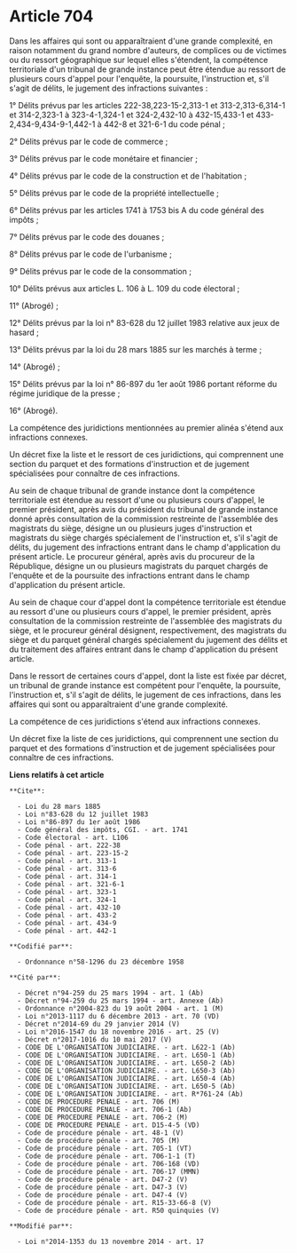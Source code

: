 # Article 704

Dans les affaires qui sont ou apparaîtraient d'une grande complexité, en raison notamment du grand nombre d'auteurs, de
complices ou de victimes ou du ressort géographique sur lequel elles s'étendent, la compétence territoriale d'un tribunal de
grande instance peut être étendue au ressort de plusieurs cours d'appel pour l'enquête, la poursuite, l'instruction et, s'il
s'agit de délits, le jugement des infractions suivantes : 

1° Délits prévus par les articles 222-38,223-15-2,313-1 et 313-2,313-6,314-1 et 314-2,323-1 à 323-4-1,324-1 et 324-2,432-10 à
432-15,433-1 et 433-2,434-9,434-9-1,442-1 à 442-8 et 321-6-1 du code pénal ; 

2° Délits prévus par le code de commerce ; 

3° Délits prévus par le code monétaire et financier ; 

4° Délits prévus par le code de la construction et de l'habitation ; 

5° Délits prévus par le code de la propriété intellectuelle ; 

6° Délits prévus par les articles 1741 à 1753 bis A du code général des impôts ; 

7° Délits prévus par le code des douanes ; 

8° Délits prévus par le code de l'urbanisme ; 

9° Délits prévus par le code de la consommation ; 

10° Délits prévus aux articles L. 106 à L. 109 du code électoral ; 

11° (Abrogé) ; 

12° Délits prévus par la loi n° 83-628 du 12 juillet 1983 relative aux jeux de hasard ; 

13° Délits prévus par la loi du 28 mars 1885 sur les marchés à terme ; 

14° (Abrogé) ; 

15° Délits prévus par la loi n° 86-897 du 1er août 1986 portant réforme du régime juridique de la presse ; 

16° (Abrogé). 

La compétence des juridictions mentionnées au premier alinéa s'étend aux infractions connexes. 

Un décret fixe la liste et le ressort de ces juridictions, qui comprennent une section du parquet et des formations
d'instruction et de jugement spécialisées pour connaître de ces infractions. 

Au sein de chaque tribunal de grande instance dont la compétence territoriale est étendue au ressort d'une ou plusieurs cours
d'appel, le premier président, après avis du président du tribunal de grande instance donné après consultation de la
commission restreinte de l'assemblée des magistrats du siège, désigne un ou plusieurs juges d'instruction et magistrats du
siège chargés spécialement de l'instruction et, s'il s'agit de délits, du jugement des infractions entrant dans le champ
d'application du présent article. Le procureur général, après avis du procureur de la République, désigne un ou plusieurs
magistrats du parquet chargés de l'enquête et de la poursuite des infractions entrant dans le champ d'application du présent
article. 

Au sein de chaque cour d'appel dont la compétence territoriale est étendue au ressort d'une ou plusieurs cours d'appel, le
premier président, après consultation de la commission restreinte de l'assemblée des magistrats du siège, et le procureur
général désignent, respectivement, des magistrats du siège et du parquet général chargés spécialement du jugement des délits
et du traitement des affaires entrant dans le champ d'application du présent article. 

Dans le ressort de certaines cours d'appel, dont la liste est fixée par décret, un tribunal de grande instance est compétent
pour l'enquête, la poursuite, l'instruction et, s'il s'agit de délits, le jugement de ces infractions, dans les affaires qui
sont ou apparaîtraient d'une grande complexité. 

La compétence de ces juridictions s'étend aux infractions connexes. 

Un décret fixe la liste de ces juridictions, qui comprennent une section du parquet et des formations d'instruction et de
jugement spécialisées pour connaître de ces infractions.

**Liens relatifs à cet article**

	**Cite**:

	  - Loi du 28 mars 1885
	  - Loi n°83-628 du 12 juillet 1983
	  - Loi n°86-897 du 1er août 1986
	  - Code général des impôts, CGI. - art. 1741
	  - Code électoral - art. L106
	  - Code pénal - art. 222-38
	  - Code pénal - art. 223-15-2
	  - Code pénal - art. 313-1
	  - Code pénal - art. 313-6
	  - Code pénal - art. 314-1
	  - Code pénal - art. 321-6-1
	  - Code pénal - art. 323-1
	  - Code pénal - art. 324-1
	  - Code pénal - art. 432-10
	  - Code pénal - art. 433-2
	  - Code pénal - art. 434-9
	  - Code pénal - art. 442-1

	**Codifié par**:

	  - Ordonnance n°58-1296 du 23 décembre 1958

	**Cité par**:

	  - Décret n°94-259 du 25 mars 1994 - art. 1 (Ab)
	  - Décret n°94-259 du 25 mars 1994 - art. Annexe (Ab)
	  - Ordonnance n°2004-823 du 19 août 2004 - art. 1 (M)
	  - Loi n°2013-1117 du 6 décembre 2013 - art. 70 (VD)
	  - Décret n°2014-69 du 29 janvier 2014 (V)
	  - Loi n°2016-1547 du 18 novembre 2016 - art. 25 (V)
	  - Décret n°2017-1016 du 10 mai 2017 (V)
	  - CODE DE L'ORGANISATION JUDICIAIRE. - art. L622-1 (Ab)
	  - CODE DE L'ORGANISATION JUDICIAIRE. - art. L650-1 (Ab)
	  - CODE DE L'ORGANISATION JUDICIAIRE. - art. L650-2 (Ab)
	  - CODE DE L'ORGANISATION JUDICIAIRE. - art. L650-3 (Ab)
	  - CODE DE L'ORGANISATION JUDICIAIRE. - art. L650-4 (Ab)
	  - CODE DE L'ORGANISATION JUDICIAIRE. - art. L650-5 (Ab)
	  - CODE DE L'ORGANISATION JUDICIAIRE. - art. R*761-24 (Ab)
	  - CODE DE PROCEDURE PENALE - art. 706 (M)
	  - CODE DE PROCEDURE PENALE - art. 706-1 (Ab)
	  - CODE DE PROCEDURE PENALE - art. 706-2 (M)
	  - CODE DE PROCEDURE PENALE - art. D15-4-5 (VD)
	  - Code de procédure pénale - art. 48-1 (V)
	  - Code de procédure pénale - art. 705 (M)
	  - Code de procédure pénale - art. 705-1 (VT)
	  - Code de procédure pénale - art. 706-1-1 (T)
	  - Code de procédure pénale - art. 706-168 (VD)
	  - Code de procédure pénale - art. 706-17 (MMN)
	  - Code de procédure pénale - art. D47-2 (V)
	  - Code de procédure pénale - art. D47-3 (V)
	  - Code de procédure pénale - art. D47-4 (V)
	  - Code de procédure pénale - art. R15-33-66-8 (V)
	  - Code de procédure pénale - art. R50 quinquies (V)

	**Modifié par**:

	  - Loi n°2014-1353 du 13 novembre 2014 - art. 17
